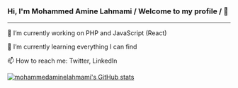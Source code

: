 ### Hi, I'm Mohammed Amine Lahmami / Welcome to my profile / 👋
-------------------------

🔭 I’m currently working on PHP and JavaScript (React)

🌱 I’m currently learning everything I can find

📫 How to reach me: Twitter, LinkedIn

[![mohammedaminelahmami's GitHub stats](https://github-readme-stats.vercel.app/api?username=mohammedaminelahmami)](https://github.com/mohammedaminelahmami/github-readme-stats)

